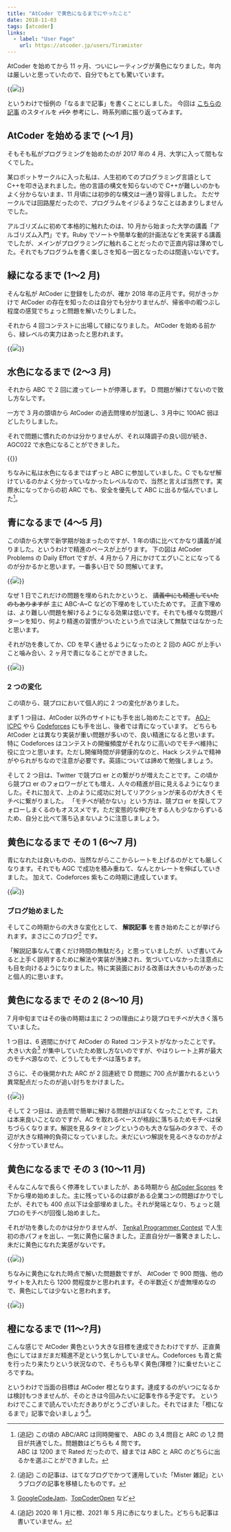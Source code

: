 ```yaml
---
title: "AtCoder で黄色になるまでにやったこと"
date: 2018-11-03
tags: [atcoder]
links:
  - label: "User Page"
    url: https://atcoder.jp/users/Tiramister
---
```


AtCoder を始めてから 11 ヶ月、ついにレーティングが黄色になりました。年内は厳しいと思っていたので、自分でもとても驚いています。

{{<image src="0.png">}}

というわけで恒例の「なるまで記事」を書くことにしました。
今回は [こちらの記事](http://tsutaj.hatenablog.com/entry/2018/10/17/180235) のスタイルを ~~パク~~ 参考にし、時系列順に振り返ってみます。

## AtCoder を始めるまで (〜1 月)

そもそも私がプログラミングを始めたのが 2017 年の 4 月、大学に入って間もなくでした。

某ロボットサークルに入った私は、人生初めてのプログラミング言語として C++を叩き込まれました。他の言語の構文を知らないので C++が難しいのかもよく分からないまま、11 月頃には初歩的な構文は一通り習得しました。
ただサークルでは回路屋だったので、プログラムをイジるようなことはあまりしませんでした。

アルゴリズムに初めて本格的に触れたのは、10 月から始まった大学の講義「アルゴリズム入門」です。Ruby でソートや簡単な動的計画法などを実装する講義でしたが、メインがプログラミングに触れることだったので正直内容は薄めでした。それでもプログラムを書く楽しさを知る一因となったのは間違いないです。

## 緑になるまで (1〜2 月)

そんな私が AtCoder に登録をしたのが、確か 2018 年の正月です。何がきっかけで AtCoder の存在を知ったのは自分でも分かりませんが、帰省中の暇つぶし程度の感覚でちょっと問題を解いたりしました。

それから 4 回コンテストに出場して緑になりました。 AtCoder を始める前から、緑レベルの実力はあったと思われます。

{{<image src="1.png">}}

## 水色になるまで (2〜3 月)

それから ABC で 2 回に渡ってレートが停滞します。 D 問題が解けてないので致し方なしです。

一方で 3 月の頭頃から AtCoder の過去問埋めが加速し、3 月中に 100AC 弱ほどしたりしました。

それで問題に慣れたのかは分かりませんが、それ以降調子の良い回が続き、AGC022 で水色になることができました。

{{<image src="2.png" alt="">}}

ちなみに私は水色になるまではずっと ABC に参加していました。C でもなぜ解けているのかよく分かっていなかったレベルなので、当然と言えば当然です。実際水になってからの初 ARC でも、安全を優先して ABC に出るか悩んでいました[^1]。

[^1]:
    (追記) この頃の ABC/ARC は同時開催で、 ABC の 3,4 問目と ARC の 1,2 問目が共通でした。問題数はどちらも 4 問です。  
    ABC は 1200 まで Rated だったので、緑までは ABC と ARC のどちらに出るかを選ぶことができました。

## 青になるまで (4〜5 月)

この頃から大学で新学期が始まったのですが、1 年の頃に比べてかなり講義が減りました。というわけで精進のペースが上がります。
下の図は AtCoder Problems の Daily Effort ですが、4 月から 7 月にかけてエグいことになってるのが分かるかと思います。一番多い日で 50 問解いてます。

{{<image src="3.png">}}

なぜ 1 日でこれだけの問題を埋められたかというと、 ~~講義中にも精進していたのもありますが~~ 主に ABC-A~C などの下埋めをしていたためです。
正直下埋めは、より難しい問題を解けるようになる効果は低いです。それでも様々な問題パターンを知り、何より精進の習慣がついたという点では決して無駄ではなかったと思います。

それが功を奏してか、CD を早く通せるようになったのと 2 回の AGC が上手いこと噛み合い、2 ヶ月で青になることができました。

{{<image src="4.png">}}

### 2 つの変化

この頃から、競プロにおいて個人的に 2 つの変化がありました。

まず 1 つ目は、AtCoder 以外のサイトにも手を出し始めたことです。 [AOJ-ICPC](http://aoj-icpc.ichyo.jp/) やら [Codeforces](http://codeforces.com/) にも手を出し、後者では青になっています。
どちらも AtCoder とは異なり実装が重い問題が多いので、良い精進になると思います。特に Codeforces はコンテストの開催頻度がそれなりに高いのでモチベ維持に役に立つと思います。ただし開催時間が非健康的なのと、Hack システムで精神がやられがちなので注意が必要です。英語については諦めて勉強しましょう。

そして 2 つ目は、Twitter で競プロ er との繋がりが増えたことです。この頃から競プロ er のフォロワーがとても増え、人々の精進が目に見えるようになりました。それに加えて、上のように成功に対してリアクションが来るのが大きくモチベに繋がりました。
「モチベが続かない」という方は、競プロ er を探してフォローしまくるのもオススメです。ただ変態的な伸びをする人も少なからずいるため、自分と比べて落ち込まないように注意しましょう。

## 黄色になるまで その 1 (6〜7 月)

青になれたは良いものの、当然ながらここからレートを上げるのがとても厳しくなります。それでも AGC で成功を積み重ねて、なんとかレートを伸ばしていきました。
加えて、Codeforces 紫もこの時期に達成しています。

{{<image src="5.png">}}

### ブログ始めました

そしてこの時期からの大きな変化として、 **解説記事** を書き始めたことが挙げられます。まさにこのブログ[^2] です。

[^2]: (追記) この記事は、はてなブログでかつて運用していた「Mister 雑記」というブログの記事を移植したものです。

「解説記事なんて書くだけ時間の無駄だろ」と思っていましたが、いざ書いてみると上手く説明するために解法や実装が洗練され、気づいていなかった注意点にも目を向けるようになりました。特に実装面における改善は大きいものがあったと個人的に思います。

## 黄色になるまで その 2 (8〜10 月)

7 月中旬まではその後の時期は主に 2 つの理由により競プロモチベが大きく落ちていました。

1 つ目は、6 週間にかけて AtCoder の Rated コンテストがなかったことです。大きい大会[^3] が集中していたため致し方ないのですが、やはりレート上昇が最大のモチベ源なので、どうしてもモチベは落ちます。

[^3]: [GoogleCodeJam](https://code.google.com/codejam/)、[TopCoderOpen](https://tco18.topcoder.com/) など

さらに、その後開かれた ARC が 2 回連続で D 問題に 700 点が置かれるという異常配点だったのが追い討ちをかけました。

{{<image src="6.png">}}

そして 2 つ目は、過去問で簡単に解ける問題がほぼなくなったことです。これは本来良いことなのですが、AC を取れるペースが格段に落ちるためモチベは保ちづらくなります。解説を見るタイミングというのも大きな悩みのタネで、その辺が大きな精神的負荷になっていました。未だにいつ解説を見るべきなのかがよく分かっていません。

## 黄色になるまで その 3 (10〜11 月)

そんなこんなで長らく停滞をしていましたが、ある時期から [AtCoder Scores](https://atcoder-scores.herokuapp.com/) を下から埋め始めました。主に残っているのは癖がある企業コンの問題ばかりでしたが、それでも 400 点以下は全部埋めました。それが発端となり、ちょっと競プロのモチベが回復し始めました。

それが功を奏したのかは分かりませんが、 [Tenka1 Programmer Contest](https://beta.atcoder.jp/contests/tenka1-2018) で人生初の赤パフォを出し、一気に黄色に届きました。正直自分が一番驚きましたし、未だに黄色になれた実感がないです。

{{<image src="7.png">}}

ちなみに黄色になれた時点で解いた問題数ですが、 AtCoder で 900 問強、他のサイトを入れたら 1200 問程度かと思われます。その半数近くが虚無埋めなので、黄色にしては少ないと思われます。

{{<image src="8.png">}}

## 橙になるまで (11〜?月)

こんな感じで AtCoder 黄色という大きな目標を達成できたわけですが、正直黄色にしてはまだまだ精進不足という気しかしていません。Codeforces も青と紫を行ったり来たりという状況なので、そちらも早く黄色(薄橙？)に乗せたいところですね。

というわけで当面の目標は AtCoder 橙となります。達成するのがいつになるかは検討もつきませんが、そのときは今回みたいに記事を作る予定です。
というわけでここまで読んでいただきありがとうございました。それではまた「橙になるまで」記事で会いましょう[^4]。

[^4]: (追記) 2020 年 1 月に橙、2021 年 5 月に赤になりました。どちらも記事は書いていません。
